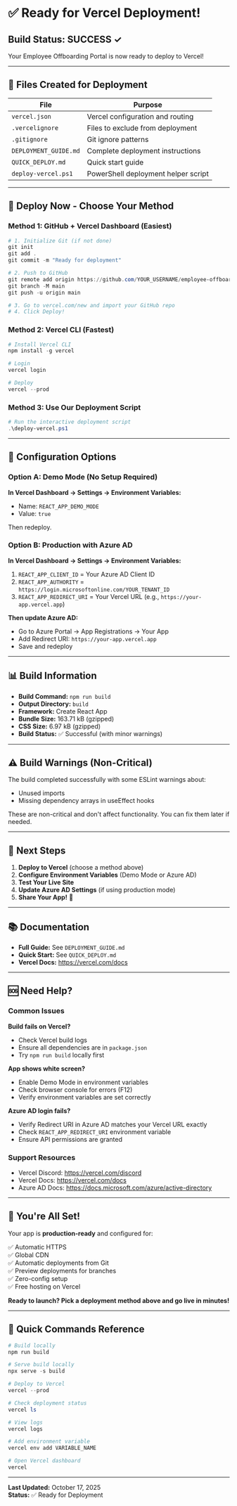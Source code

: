 # ✅ Ready for Vercel Deployment!

## Build Status: SUCCESS ✓

Your Employee Offboarding Portal is now ready to deploy to Vercel!

---

## 📁 Files Created for Deployment

| File | Purpose |
|------|---------|
| `vercel.json` | Vercel configuration and routing |
| `.vercelignore` | Files to exclude from deployment |
| `.gitignore` | Git ignore patterns |
| `DEPLOYMENT_GUIDE.md` | Complete deployment instructions |
| `QUICK_DEPLOY.md` | Quick start guide |
| `deploy-vercel.ps1` | PowerShell deployment helper script |

---

## 🚀 Deploy Now - Choose Your Method

### Method 1: GitHub + Vercel Dashboard (Easiest)

```powershell
# 1. Initialize Git (if not done)
git init
git add .
git commit -m "Ready for deployment"

# 2. Push to GitHub
git remote add origin https://github.com/YOUR_USERNAME/employee-offboarding-portal.git
git branch -M main
git push -u origin main

# 3. Go to vercel.com/new and import your GitHub repo
# 4. Click Deploy!
```

### Method 2: Vercel CLI (Fastest)

```powershell
# Install Vercel CLI
npm install -g vercel

# Login
vercel login

# Deploy
vercel --prod
```

### Method 3: Use Our Deployment Script

```powershell
# Run the interactive deployment script
.\deploy-vercel.ps1
```

---

## 🔧 Configuration Options

### Option A: Demo Mode (No Setup Required)

**In Vercel Dashboard → Settings → Environment Variables:**
- Name: `REACT_APP_DEMO_MODE`
- Value: `true`

Then redeploy.

### Option B: Production with Azure AD

**In Vercel Dashboard → Settings → Environment Variables:**
1. `REACT_APP_CLIENT_ID` = Your Azure AD Client ID
2. `REACT_APP_AUTHORITY` = `https://login.microsoftonline.com/YOUR_TENANT_ID`
3. `REACT_APP_REDIRECT_URI` = Your Vercel URL (e.g., `https://your-app.vercel.app`)

**Then update Azure AD:**
- Go to Azure Portal → App Registrations → Your App
- Add Redirect URI: `https://your-app.vercel.app`
- Save and redeploy

---

## 📊 Build Information

- **Build Command:** `npm run build`
- **Output Directory:** `build`
- **Framework:** Create React App
- **Bundle Size:** 163.71 kB (gzipped)
- **CSS Size:** 6.97 kB (gzipped)
- **Build Status:** ✅ Successful (with minor warnings)

---

## ⚠️ Build Warnings (Non-Critical)

The build completed successfully with some ESLint warnings about:
- Unused imports
- Missing dependency arrays in useEffect hooks

These are non-critical and don't affect functionality. You can fix them later if needed.

---

## 🎯 Next Steps

1. **Deploy to Vercel** (choose a method above)
2. **Configure Environment Variables** (Demo Mode or Azure AD)
3. **Test Your Live Site**
4. **Update Azure AD Settings** (if using production mode)
5. **Share Your App!** 🎉

---

## 📚 Documentation

- **Full Guide:** See `DEPLOYMENT_GUIDE.md`
- **Quick Start:** See `QUICK_DEPLOY.md`
- **Vercel Docs:** https://vercel.com/docs

---

## 🆘 Need Help?

### Common Issues

**Build fails on Vercel?**
- Check Vercel build logs
- Ensure all dependencies are in `package.json`
- Try `npm run build` locally first

**App shows white screen?**
- Enable Demo Mode in environment variables
- Check browser console for errors (F12)
- Verify environment variables are set correctly

**Azure AD login fails?**
- Verify Redirect URI in Azure AD matches your Vercel URL exactly
- Check `REACT_APP_REDIRECT_URI` environment variable
- Ensure API permissions are granted

### Support Resources

- Vercel Discord: https://vercel.com/discord
- Vercel Docs: https://vercel.com/docs
- Azure AD Docs: https://docs.microsoft.com/azure/active-directory

---

## 🎉 You're All Set!

Your app is **production-ready** and configured for:

✅ Automatic HTTPS  
✅ Global CDN  
✅ Automatic deployments from Git  
✅ Preview deployments for branches  
✅ Zero-config setup  
✅ Free hosting on Vercel  

**Ready to launch? Pick a deployment method above and go live in minutes!**

---

## 📝 Quick Commands Reference

```powershell
# Build locally
npm run build

# Serve build locally
npx serve -s build

# Deploy to Vercel
vercel --prod

# Check deployment status
vercel ls

# View logs
vercel logs

# Add environment variable
vercel env add VARIABLE_NAME

# Open Vercel dashboard
vercel
```

---

**Last Updated:** October 17, 2025  
**Status:** ✅ Ready for Deployment
